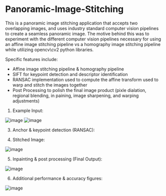 # Panoramic-Image-Stitching

This is a panoramic image stitching application that accepts two overlapping images, and uses industry standard computer vision pipelines to create a seamless panoramic image. The motive behind this was to experiment with the different computer vision pipelines necessary for using an affine image stitching pipeline vs a homography image stitching pipeline while utilizing opencv\cv2 python libraries.

Specific features include:
- Affine image stitching pipeline & homography pipeline
- SIFT for keypoint detection and descriptor identification
- RANSAC implementation used to compute the affine transform used to warp and stitch the images together
- Post Processing to polish the final image product (pixle dialation, regional blending, in paining, image sharpening, and warping adjustments)



1. Example Input:
   
![image](https://github.com/user-attachments/assets/ce3b429b-37b0-431b-8b8a-8f3b25bffd2e) ![image](https://github.com/user-attachments/assets/3d3eb324-b205-45d4-b09d-3db5d86c2c35)


3. Anchor & keypoint detection (RANSAC):
   


4. Stitched Image:

![image](https://github.com/user-attachments/assets/ee0871cf-feb4-4e5c-806a-590a9fdc02a0)


5. Inpainting & post processing (Final Output):

![image](https://github.com/user-attachments/assets/ee0871cf-feb4-4e5c-806a-590a9fdc02a0)


6. Additional performance & accuracy figures:

![image](https://github.com/user-attachments/assets/bcc68909-dd00-4bc3-a511-04c92301b3bb)
